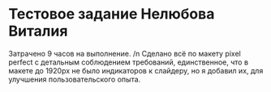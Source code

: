 
# Тестовое задание Нелюбова Виталия 

Затрачено 9 часов на выполнение. /n
Сделано всё по макету pixel perfect с детальным соблюдением требований, единственное, что в макете до 1920px не было индикаторов к слайдеру, но я добавил их, для улучшения пользовательского опыта.


